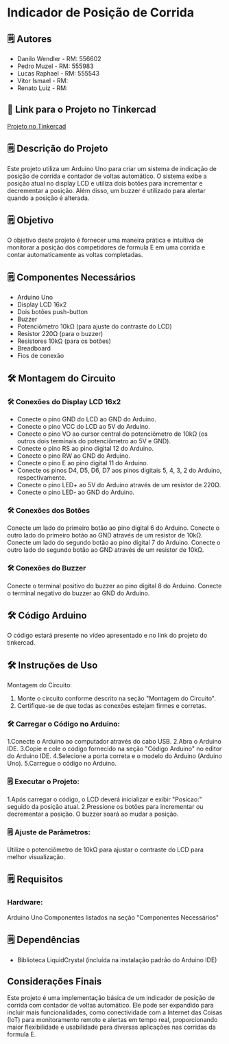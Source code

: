 # Indicador de Posição de Corrida


## 🗒️ Autores
- Danilo Wendler - RM: 556602
- Pedro Muzel - RM: 555983
- Lucas Raphael - RM: 555543
- Vitor Ismael - RM:
- Renato Luiz - RM:


## 📁 Link para o Projeto no Tinkercad
[Projeto no Tinkercad](https://www.tinkercad.com/things/lIDTg2iTIu1-indicador-posicao-de-corrida)

## 🗒️ Descrição do Projeto
Este projeto utiliza um Arduino Uno para criar um sistema de indicação de posição de corrida e contador de voltas automático. O sistema exibe a posição atual no display LCD e utiliza dois botões para incrementar e decrementar a posição. Além disso, um buzzer é utilizado para alertar quando a posição é alterada.

## 🗒️ Objetivo
O objetivo deste projeto é fornecer uma maneira prática e intuitiva de monitorar a posição dos competidores de formula E em uma corrida e contar automaticamente as voltas completadas.

## 🗒️ Componentes Necessários
- Arduino Uno
- Display LCD 16x2
- Dois botões push-button
- Buzzer
- Potenciômetro 10kΩ (para ajuste do contraste do LCD)
- Resistor 220Ω (para o buzzer)
- Resistores 10kΩ (para os botões)
- Breadboard
- Fios de conexão

## 🛠️ Montagem do Circuito
### 🛠️ Conexões do Display LCD 16x2
- Conecte o pino GND do LCD ao GND do Arduino.
- Conecte o pino VCC do LCD ao 5V do Arduino.
- Conecte o pino VO ao cursor central do potenciômetro de 10kΩ (os outros dois terminais do potenciômetro ao 5V e GND).
- Conecte o pino RS ao pino digital 12 do Arduino.
- Conecte o pino RW ao GND do Arduino.
- Conecte o pino E ao pino digital 11 do Arduino.
- Conecte os pinos D4, D5, D6, D7 aos pinos digitais 5, 4, 3, 2 do Arduino, respectivamente.
- Conecte o pino LED+ ao 5V do Arduino através de um resistor de 220Ω.
- Conecte o pino LED- ao GND do Arduino.

### 🛠️ Conexões dos Botões
Conecte um lado do primeiro botão ao pino digital 6 do Arduino.
Conecte o outro lado do primeiro botão ao GND através de um resistor de 10kΩ.
Conecte um lado do segundo botão ao pino digital 7 do Arduino.
Conecte o outro lado do segundo botão ao GND através de um resistor de 10kΩ.

### 🛠️ Conexões do Buzzer
Conecte o terminal positivo do buzzer ao pino digital 8 do Arduino.
Conecte o terminal negativo do buzzer ao GND do Arduino.

## 🛠️ Código Arduino
O código estará presente no vídeo apresentado e no link do projeto do tinkercad.

## 🛠️ Instruções de Uso
Montagem do Circuito:
1. Monte o circuito conforme descrito na seção "Montagem do Circuito".
2. Certifique-se de que todas as conexões estejam firmes e corretas.

### 🛠️ Carregar o Código no Arduino:
1.Conecte o Arduino ao computador através do cabo USB.
2.Abra o Arduino IDE.
3.Copie e cole o código fornecido na seção "Código Arduino" no editor do Arduino IDE.
4.Selecione a porta correta e o modelo do Arduino (Arduino Uno).
5.Carregue o código no Arduino.

### 🗒️ Executar o Projeto:
1.Após carregar o código, o LCD deverá inicializar e exibir "Posicao:" seguido da posição atual.
2.Pressione os botões para incrementar ou decrementar a posição. O buzzer soará ao mudar a posição.

### 🗒️ Ajuste de Parâmetros:
Utilize o potenciômetro de 10kΩ para ajustar o contraste do LCD para melhor visualização.

## 🗒️ Requisitos
### Hardware:
Arduino Uno
Componentes listados na seção "Componentes Necessários"

## 🗒️ Dependências
- Biblioteca LiquidCrystal (incluída na instalação padrão do Arduino IDE)
  
## Considerações Finais
Este projeto é uma implementação básica de um indicador de posição de corrida com contador de voltas automático. Ele pode ser expandido para incluir mais funcionalidades, como conectividade com a Internet das Coisas (IoT) para monitoramento remoto e alertas em tempo real, proporcionando maior flexibilidade e usabilidade para diversas aplicações nas corridas da formula E.






